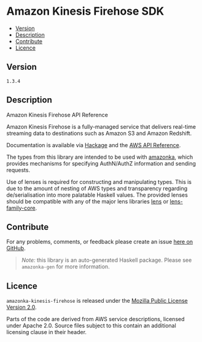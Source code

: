 # Amazon Kinesis Firehose SDK

* [Version](#version)
* [Description](#description)
* [Contribute](#contribute)
* [Licence](#licence)


## Version

`1.3.4`


## Description

Amazon Kinesis Firehose API Reference

Amazon Kinesis Firehose is a fully-managed service that delivers
real-time streaming data to destinations such as Amazon S3 and Amazon
Redshift.

Documentation is available via [Hackage](http://hackage.haskell.org/package/amazonka-kinesis-firehose)
and the [AWS API Reference](http://docs.aws.amazon.com/firehose/latest/APIReference/Welcome.html).

The types from this library are intended to be used with [amazonka](http://hackage.haskell.org/package/amazonka),
which provides mechanisms for specifying AuthN/AuthZ information and sending requests.

Use of lenses is required for constructing and manipulating types.
This is due to the amount of nesting of AWS types and transparency regarding
de/serialisation into more palatable Haskell values.
The provided lenses should be compatible with any of the major lens libraries
[lens](http://hackage.haskell.org/package/lens) or [lens-family-core](http://hackage.haskell.org/package/lens-family-core).

## Contribute

For any problems, comments, or feedback please create an issue [here on GitHub](https://github.com/brendanhay/amazonka/issues).

> _Note:_ this library is an auto-generated Haskell package. Please see `amazonka-gen` for more information.


## Licence

`amazonka-kinesis-firehose` is released under the [Mozilla Public License Version 2.0](http://www.mozilla.org/MPL/).

Parts of the code are derived from AWS service descriptions, licensed under Apache 2.0.
Source files subject to this contain an additional licensing clause in their header.
